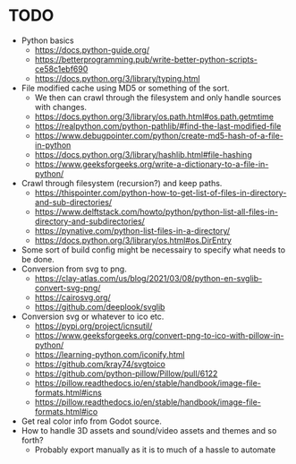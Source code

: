 # TODO

- Python basics
    - <https://docs.python-guide.org/>
    - <https://betterprogramming.pub/write-better-python-scripts-ce58c1ebf690>
    - <https://docs.python.org/3/library/typing.html>
- File modified cache using MD5 or something of the sort.
    - We then can crawl through the filesystem and only handle sources with changes.
    - <https://docs.python.org/3/library/os.path.html#os.path.getmtime>
    - <https://realpython.com/python-pathlib/#find-the-last-modified-file>
    - <https://www.debugpointer.com/python/create-md5-hash-of-a-file-in-python>
    - <https://docs.python.org/3/library/hashlib.html#file-hashing>
    - <https://www.geeksforgeeks.org/write-a-dictionary-to-a-file-in-python/>
- Crawl through filesystem (recursion?) and keep paths.
    - <https://thispointer.com/python-how-to-get-list-of-files-in-directory-and-sub-directories/>
    - <https://www.delftstack.com/howto/python/python-list-all-files-in-directory-and-subdirectories/>
    - <https://pynative.com/python-list-files-in-a-directory/>
    - <https://docs.python.org/3/library/os.html#os.DirEntry>
- Some sort of build config might be necessairy to specify what needs to be done.
- Conversion from svg to png.
    - <https://clay-atlas.com/us/blog/2021/03/08/python-en-svglib-convert-svg-png/>
    - <https://cairosvg.org/>
    - <https://github.com/deeplook/svglib>
- Conversion svg or whatever to ico etc.
    - <https://pypi.org/project/icnsutil/>
    - <https://www.geeksforgeeks.org/convert-png-to-ico-with-pillow-in-python/>
    - <https://learning-python.com/iconify.html>
    - <https://github.com/kray74/svgtoico>
    - <https://github.com/python-pillow/Pillow/pull/6122>
    - <https://pillow.readthedocs.io/en/stable/handbook/image-file-formats.html#icns>
    - <https://pillow.readthedocs.io/en/stable/handbook/image-file-formats.html#ico>
- Get real color info from Godot source.
- How to handle 3D assets and sound/video assets and themes and so forth?
    - Probably export manually as it is to much of a hassle to automate
